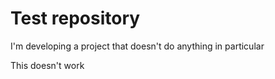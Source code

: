 # Test repository

I'm developing a project that doesn't do anything in particular

This doesn't work
